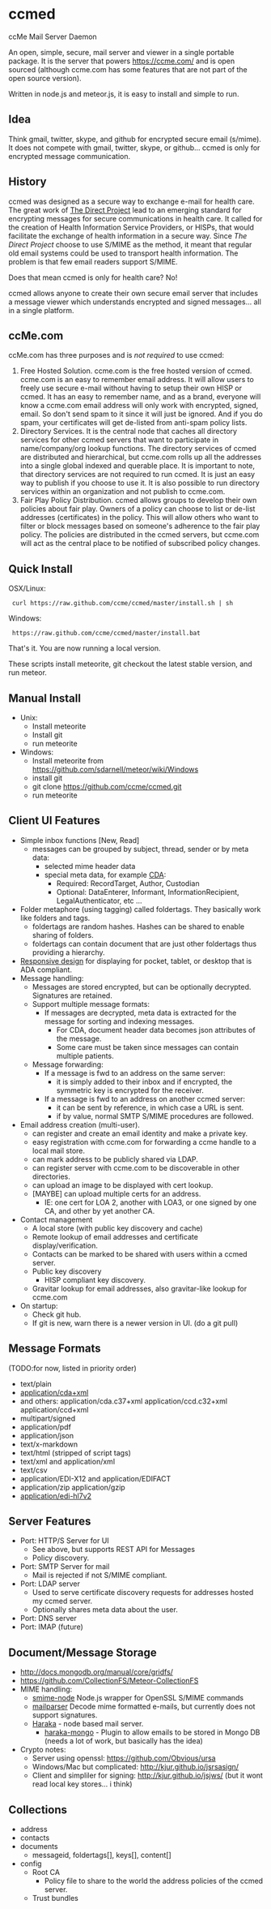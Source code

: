 ccmed
=====

ccMe Mail Server Daemon

An open, simple, secure, mail server and viewer in a single portable package.  It is the server that powers https://ccme.com/ and is open sourced (although ccme.com has some features that are not part of the open source version).

Written in node.js and meteor.js, it is easy to install and simple to run.

Idea
-----
Think gmail, twitter, skype, and github for encrypted secure email (s/mime).  It does not compete with gmail, twitter, skype, or github...  ccmed is only for encrypted message communication.

History
-------
ccmed was designed as a secure way to exchange e-mail for health care.  The great work of [The Direct Project](http://wiki.directproject.org/) lead to an emerging standard for encrypting messages for secure communications in health care.  It called for the creation of Health Information Service Providers, or HISPs, that would facilitate the exchange of health information in a secure way.  Since *The Direct Project* choose to use S/MIME as the method, it meant that regular old email systems could be used to transport health information.  The problem is that few email readers support S/MIME.

Does that mean ccmed is only for health care?  No!  

ccmed allows anyone to create their own secure email server that includes a message viewer which understands encrypted and signed messages... all in a single platform.  

ccMe.com
--------
ccMe.com has three purposes and is *not required* to use ccmed:

1. Free Hosted Solution. ccme.com is the free hosted version of ccmed.  ccme.com is an easy to remember email address.  It will allow users to freely use secure e-mail without having to setup their own HISP or ccmed.  It has an easy to remember name, and as a brand, everyone will know a ccme.com email address will only work with encrypted, signed, email.  So don't send spam to it since it will just be ignored.  And if you do spam, your certificates will get de-listed from anti-spam policy lists. 
2. Directory Services. It is the central node that caches all directory services for other ccmed servers that want to participate in name/company/org lookup functions.  The directory services of ccmed are distributed and hierarchical, but ccme.com rolls up all the addresses into a single global indexed and querable place.  It is important to note, that directory services are not required to run ccmed.  It is just an easy way to publish if you choose to use it.  It is also possible to run directory services within an organization and not publish to ccme.com.
3. Fair Play Policy Distribution.  ccmed allows groups to develop their own policies about fair play.  Owners of a policy can choose to list or de-list addresses (certificates) in the policy.  This will allow others who want to filter or block messages based on someone's adherence to the fair play policy.  The policies are distributed in the ccmed servers, but ccme.com will act as the central place to be notified of subscribed policy changes.

Quick Install
-------------
OSX/Linux:

     curl https://raw.github.com/ccme/ccmed/master/install.sh | sh

Windows:

     https://raw.github.com/ccme/ccmed/master/install.bat

That's it.  You are now running a local version.

These scripts install meteorite, git checkout the latest stable version, and run meteor.

Manual Install
--------------
* Unix:
  * Install meteorite
  * Install git
  * run meteorite
* Windows:
  * Install meteorite from https://github.com/sdarnell/meteor/wiki/Windows
  * install git
  * git clone https://github.com/ccme/ccmed.git
  * run meteorite

Client UI Features
-------------------
* Simple inbox functions [New, Read]
  * messages can be grouped by subject, thread, sender or by meta data:
    * selected mime header data
    * special meta data, for example [CDA](http://www.hl7.org/implement/standards/product_brief.cfm?product_id=258):  
      * Required: RecordTarget, Author, Custodian
      * Optional: DataEnterer, Informant, InformationRecipient, LegalAuthenticator, etc ...
* Folder metaphore (using tagging) called foldertags.  They basically work like folders and tags.
  * foldertags are random hashes.  Hashes can be shared to enable sharing of folders.
  * foldertags can contain document that are just other foldertags thus providing a hierarchy.
* [Responsive design](http://en.wikipedia.org/wiki/Responsive_web_design) for displaying for pocket, tablet, or desktop that is ADA compliant.
* Message handling:
  * Messages are stored encrypted, but can be optionally decrypted.  Signatures are retained.  
  * Support multiple message formats:
    * If messages are decrypted, meta data is extracted for the message for sorting and indexing messages.
      * For CDA, document header data becomes json attributes of the message.
      * Some care must be taken since messages can contain multiple patients.
  * Message forwarding:
    * If a message is fwd to an address on the same server:
      * it is simply added to their inbox and if encrypted, the symmetric key is encrypted for the receiver.
    * If a message is fwd to an address on another ccmed server:
      * it can be sent by reference, in which case a URL is sent.
      * if by value, normal SMTP S/MIME procedures are followed.
* Email address creation (multi-user).
  * can register and create an email identity and make a private key.
  * easy registration with ccme.com for forwarding a ccme handle to a local mail store.
  * can mark address to be publicly shared via LDAP.
  * can register server with ccme.com to be discoverable in other directories.
  * can upload an image to be displayed with cert lookup.
  * [MAYBE] can upload multiple certs for an address.  
    * IE: one cert for LOA 2, another with LOA3, or one signed by one CA, and other by yet another CA. 
* Contact management 
  * A local store (with public key discovery and cache)
  * Remote lookup of email addresses and certificate display/verification.
  * Contacts can be marked to be shared with users within a ccmed server.
  * Public key discovery
    * HISP compliant key discovery.
  * Gravitar lookup for email addresses, also gravitar-like lookup for ccme.com 
* On startup:
  * Check git hub.  
  * If git is new, warn there is a newer version in UI.  (do a git pull)

Message Formats
---------------
(TODO:for now, listed in priority order)
* text/plain
* [application/cda+xml](http://wiki.directproject.org/share/view/23044739?replyId=23097977)  
 * and others: application/cda.c37+xml  application/ccd.c32+xml application/ccd+xml
* multipart/signed
* application/pdf
* application/json
* text/x-markdown
* text/html (stripped of script tags)
* text/xml  and  application/xml
* text/csv
* application/EDI-X12 and application/EDIFACT
* application/zip  application/gzip
* [application/edi-hl7v2](http://wiki.hl7.org/index.php?title=Media-types_for_various_message_formats)


Server Features
---------------
* Port: HTTP/S Server for UI
  * See above, but supports REST API for Messages
  * Policy discovery.
* Port: SMTP Server for mail
  * Mail is rejected if not S/MIME compliant.
* Port: LDAP server
  * Used to serve certificate discovery requests for addresses hosted my ccmed server.
  * Optionally shares meta data about the user.
* Port: DNS server
* Port: IMAP  (future)

Document/Message Storage
------------------------
* http://docs.mongodb.org/manual/core/gridfs/
* https://github.com/CollectionFS/Meteor-CollectionFS
* MIME handling:
  * [smime-node](https://github.com/kachok/smime-node/blob/master/lib/smime-node.js) Node.js wrapper for OpenSSL S/MIME commands
  * [mailparser](https://github.com/andris9/mailparser) Decode mime formatted e-mails, but currently does not support signatures.
  * [Haraka](https://github.com/baudehlo/Haraka) - node based mail server.
    * [haraka-mongo](https://github.com/jamescowie/haraka-mongo) - Plugin to allow emails to be stored in Mongo DB  (needs a lot of work, but basically has the idea)
* Crypto notes:
  * Server using openssl: https://github.com/Obvious/ursa
  * Windows/Mac but complicated: http://kjur.github.io/jsrsasign/
  * Client and simpliler for signing: http://kjur.github.io/jsjws/  (but it wont read local key stores... i think)

Collections
-----------
* address
* contacts
* documents
  * messageid, foldertags[], keys[], content[]
* config
  * Root CA
    * Policy file to share to the world the address policies of the ccmed server.
  * Trust bundles


